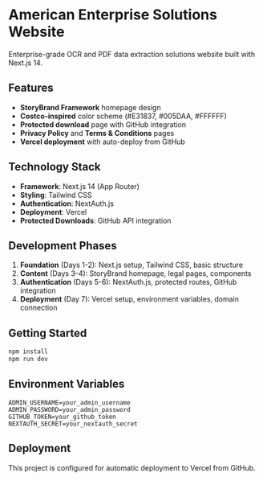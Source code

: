 # American Enterprise Solutions Website

Enterprise-grade OCR and PDF data extraction solutions website built with Next.js 14.

## Features

- **StoryBrand Framework** homepage design
- **Costco-inspired** color scheme (#E31837, #005DAA, #FFFFFF)
- **Protected download** page with GitHub integration
- **Privacy Policy** and **Terms & Conditions** pages
- **Vercel deployment** with auto-deploy from GitHub

## Technology Stack

- **Framework**: Next.js 14 (App Router)
- **Styling**: Tailwind CSS
- **Authentication**: NextAuth.js
- **Deployment**: Vercel
- **Protected Downloads**: GitHub API integration

## Development Phases

1. **Foundation** (Days 1-2): Next.js setup, Tailwind CSS, basic structure
2. **Content** (Days 3-4): StoryBrand homepage, legal pages, components
3. **Authentication** (Days 5-6): NextAuth.js, protected routes, GitHub integration
4. **Deployment** (Day 7): Vercel setup, environment variables, domain connection

## Getting Started

```bash
npm install
npm run dev
```

## Environment Variables

```
ADMIN_USERNAME=your_admin_username
ADMIN_PASSWORD=your_admin_password
GITHUB_TOKEN=your_github_token
NEXTAUTH_SECRET=your_nextauth_secret
```

## Deployment

This project is configured for automatic deployment to Vercel from GitHub.